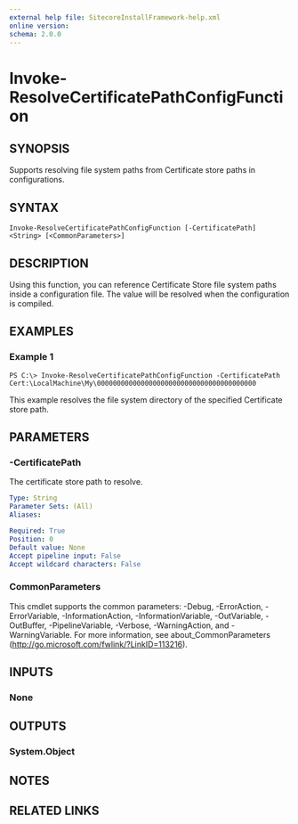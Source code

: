```yaml
---
external help file: SitecoreInstallFramework-help.xml
online version: 
schema: 2.0.0
---
```


# Invoke-ResolveCertificatePathConfigFunction

## SYNOPSIS
Supports resolving file system paths from Certificate store paths in configurations.

## SYNTAX

```
Invoke-ResolveCertificatePathConfigFunction [-CertificatePath] <String> [<CommonParameters>]
```

## DESCRIPTION
Using this function, you can reference Certificate Store file system paths inside a configuration file.
The value will be resolved when the configuration is compiled.

## EXAMPLES

### Example 1
```
PS C:\> Invoke-ResolveCertificatePathConfigFunction -CertificatePath Cert:\LocalMachine\My\0000000000000000000000000000000000000000
```

This example resolves the file system directory of the specified Certificate store path.

## PARAMETERS

### -CertificatePath
The certificate store path to resolve.

```yaml
Type: String
Parameter Sets: (All)
Aliases: 

Required: True
Position: 0
Default value: None
Accept pipeline input: False
Accept wildcard characters: False
```

### CommonParameters
This cmdlet supports the common parameters: -Debug, -ErrorAction, -ErrorVariable, -InformationAction, -InformationVariable, -OutVariable, -OutBuffer, -PipelineVariable, -Verbose, -WarningAction, and -WarningVariable. For more information, see about_CommonParameters (http://go.microsoft.com/fwlink/?LinkID=113216).

## INPUTS

### None

## OUTPUTS

### System.Object

## NOTES

## RELATED LINKS

